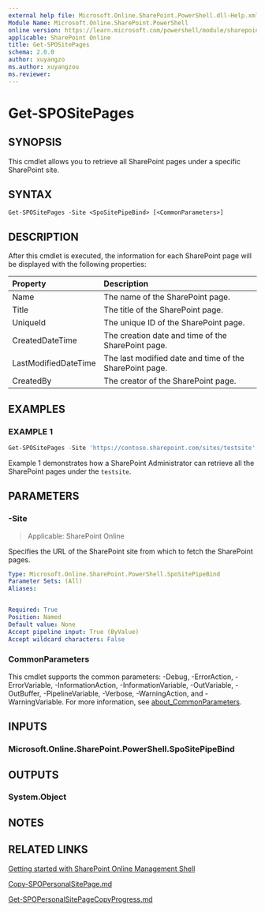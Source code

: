 ```yaml
---
external help file: Microsoft.Online.SharePoint.PowerShell.dll-Help.xml
Module Name: Microsoft.Online.SharePoint.PowerShell
online version: https://learn.microsoft.com/powershell/module/sharepoint-online/get-spositepages
applicable: SharePoint Online
title: Get-SPOSitePages
schema: 2.0.0
author: xuyangzo
ms.author: xuyangzou
ms.reviewer:
---
```


# Get-SPOSitePages

## SYNOPSIS

This cmdlet allows you to retrieve all SharePoint pages under a specific SharePoint site.

## SYNTAX

```
Get-SPOSitePages -Site <SpoSitePipeBind> [<CommonParameters>]
```

## DESCRIPTION

After this cmdlet is executed, the information for each SharePoint page will be displayed with the following properties:

| Property             | Description                              |
| :------------------- | :--------------------------------------- |
| Name                 | The name of the SharePoint page.                    |
| Title                | The title of the SharePoint page.                   |
| UniqueId             | The unique ID of the SharePoint page.               |
| CreatedDateTime      | The creation date and time of the SharePoint page.       |
| LastModifiedDateTime | The last modified date and time of the SharePoint page. |
| CreatedBy            | The creator of the SharePoint page.                 |

## EXAMPLES

### EXAMPLE 1

```powershell
Get-SPOSitePages -Site 'https://contoso.sharepoint.com/sites/testsite'
```

Example 1 demonstrates how a SharePoint Administrator can retrieve all the SharePoint pages under the `testsite`.


## PARAMETERS

### -Site

> Applicable: SharePoint Online

Specifies the URL of the SharePoint site from which to fetch the SharePoint pages.

```yaml
Type: Microsoft.Online.SharePoint.PowerShell.SpoSitePipeBind
Parameter Sets: (All)
Aliases:


Required: True
Position: Named
Default value: None
Accept pipeline input: True (ByValue)
Accept wildcard characters: False
```

### CommonParameters
This cmdlet supports the common parameters: -Debug, -ErrorAction, -ErrorVariable, -InformationAction, -InformationVariable, -OutVariable, -OutBuffer, -PipelineVariable, -Verbose, -WarningAction, and -WarningVariable. For more information, see [about_CommonParameters](https://go.microsoft.com/fwlink/?LinkID=113216).

## INPUTS

### Microsoft.Online.SharePoint.PowerShell.SpoSitePipeBind

## OUTPUTS

### System.Object

## NOTES

## RELATED LINKS

[Getting started with SharePoint Online Management Shell](/powershell/sharepoint/sharepoint-online/connect-sharepoint-online)

[Copy-SPOPersonalSitePage.md](./Copy-SPOPersonalSitePage.md)

[Get-SPOPersonalSitePageCopyProgress.md](./Get-SPOPersonalSitePageCopyProgress.md)
